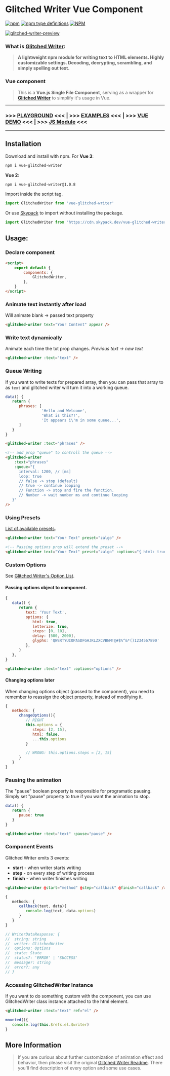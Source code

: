 # Glitched Writer Vue Component

[![npm](https://img.shields.io/npm/v/vue-glitched-writer)](https://www.npmjs.com/package/vue-glitched-writer) [![npm type definitions](https://img.shields.io/npm/types/vue-glitched-writer)](https://www.npmjs.com/package/vue-glitched-writer) [![NPM](https://img.shields.io/npm/l/vue-glitched-writer)](https://www.npmjs.com/package/vue-glitched-writer)

[![glitched-writer-preview](https://user-images.githubusercontent.com/24491503/67164275-06ab6900-f379-11e9-81ac-cab76dbc8dcd.gif)](https://glitched-writer.site)

### What is [Glitched Writer](https://glitched-writer.site):

> **A lightweight npm module for writing text to HTML elements. Highly customizable settings. Decoding, decrypting, scrambling, and simply spelling out text.**

### Vue component

> This is a **Vue.js Single File Component**, serving as a wrapper for [**Glitched Writer**](https://www.npmjs.com/package/glitched-writer) to simplify it's usage in Vue.

---

### >>> [PLAYGROUND](https://glitched-writer.site) <<< | >>> [EXAMPLES](https://codepen.io/collection/XWVEEa) <<< | >>> [VUE DEMO](https://codepen.io/thetarnav/pen/ExWgYer) <<< | >>> [JS Module](https://www.npmjs.com/package/glitched-writer) <<<

---

## Installation

Download and install with npm. For **Vue 3**:

```bash
npm i vue-glitched-writer
```

**Vue 2**:
```bash
npm i vue-glitched-writer@1.0.8
```

Import inside the script tag.

```js
import GlitchedWriter from 'vue-glitched-writer'
```

Or use [Skypack](https://www.skypack.dev/view/vue-glitched-writer) to import without installing the package.

```js
import GlitchedWriter from 'https://cdn.skypack.dev/vue-glitched-writer'
```

## Usage:

### Declare component

```html
<script>
	export default {
		components: {
			GlitchedWriter,
		},
	}
</script>
```

### Animate text instantly after load

Will animate blank -> passed text property

```html
<glitched-writer text="Your Content" appear />
```

### Write text dynamically

Animate each time the txt prop changes.
_Previous text -> new text_

```html
<glitched-writer :text="text" />
```

### Queue Writing

If you want to write texts for prepared array, then you can pass that array to as `text` and glitched writer will turn it into a working queue.

```js
data() {
   return {
      phrases: [
				'Hello and Welcome',
				'What is this?!',
				'It appears i\'m in some queue...',
      ]
   }
}
```

```html
<glitched-writer :text="phrases" />

<!-- add prop "queue" to controll the queue -->
<glitched-writer
	:text="phrases"
	:queue="{
      interval: 1200, // [ms]
      loop: true
      // false -> stop (default)
      // true -> continue looping
      // Function -> stop and fire the function.
      // Number -> wait number ms and continue looping
   }"
/>
```

### Using Presets

[List of available presets](https://github.com/thetarnav/glitched-writer#presets).

```html
<glitched-writer text="Your Text" preset="zalgo" />

<!-- Passing options prop will extend the preset -->
<glitched-writer text="Your Text" preset="zalgo" :options="{ html: true }" />
```

### Custom Options

See [Glitched Writer's Option List](https://github.com/thetarnav/glitched-writer#customizing-behavior).

#### **Passing options object to component.**

```js
{
   data() {
      return {
         text: 'Your Text',
         options: {
            html: true,
            letterize: true,
            steps: [0, 10],
            delay: [500, 2000],
            glyphs: 'QWERTYUIOPASDFGHJKLZXCVBNM!@#$%^&*()1234567890'
         },
      }
   },
}
```

```html
<glitched-writer :text="text" :options="options" />
```

#### **Changing options later**

When changing options object (passed to the component), you need to remember to reassign the object property, instead of modifying it.

```js
{
   methods: {
      changeOptions(){
         // RIGHT
         this.options = {
            steps: [2, 15],
            html: false,
            ...this.options
         }

         // WRONG: this.options.steps = [2, 15]
      }
   }
}
```

### Pausing the animation

The "pause" boolean property is responsible for programatic pausing.
Simply set "pause" property to true if you want the animation to stop.

```js
data() {
   return {
      pause: true
   }
}
```

```html
<glitched-writer :text="text" :pause="pause" />
```

### Component Events

Glitched Writer emits 3 events:

-  **start** - when writer starts writing
-  **step** - on every step of writing process
-  **finish** - when writer finishes writing

```html
<glitched-writer @start="method" @step="callback" @finish="callback" />
```

```ts
{
   methods: {
      callback(text, data){
         console.log(text, data.options)
      }
   }
}

// WriterDataResponse: {
// 	string: string
// 	writer: GlitchedWriter
// 	options: Options
// 	state: State
// 	status?: 'ERROR' | 'SUCCESS'
// 	message?: string
// 	error?: any
// }
```

### Accessing GlitchedWriter Instance

If you want to do something custom with the component, you can use GlitchedWriter class instance attached to the html element.

```html
<glitched-writer :text="text" ref="el" />
```

```js
mounted(){
   console.log(this.$refs.el.$writer)
}
```

## More Information

> If you are curious about further customization of animation effect and behavior, then please visit the original [Glitched Writer Readme](https://github.com/thetarnav/glitched-writer#table-of-contents). There you'll find description of every option and some use cases.
